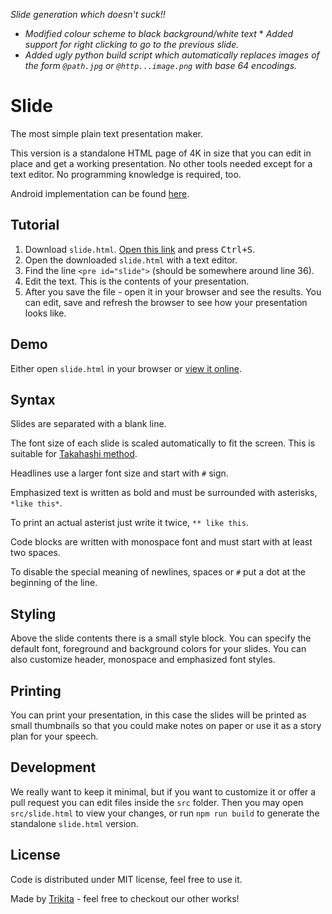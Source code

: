 *Slide generation which doesn't suck!!*
* *Modified colour scheme to black background/white text* * *Added support for right clicking to go to the previous slide.*
* *Added ugly python build script which automatically replaces images of the form `@path.jpg` or `@http...image.png` with base 64 encodings.*

# Slide

The most simple plain text presentation maker.

This version is a standalone HTML page of 4K in size that you can edit in place
and get a working presentation. No other tools needed except for a text editor.
No programming knowledge is required, too.

Android implementation can be found [here](https://github.com/trikita/slide).

## Tutorial

1. Download `slide.html`.
   [Open this link](https://raw.githubusercontent.com/trikita/slide-html/master/slide.html)
   and press <kbd>Ctrl+S</kbd>.
2. Open the downloaded `slide.html` with a text editor.
3. Find the line `<pre id="slide">` (should be somewhere around line 36).
4. Edit the text. This is the contents of your presentation.
5. After you save the file - open it in your browser and see the results. You
	 can edit, save and refresh the browser to see how your presentation looks
	 like.

## Demo

Either open `slide.html` in your browser or [view it online](http://htmlpreview.github.io/?https://github.com/trikita/slide-html/blob/master/slide.html).

## Syntax

Slides are separated with a blank line.

The font size of each slide is scaled automatically to fit the screen. This is
suitable for [Takahashi method](https://en.wikipedia.org/wiki/Takahashi_method).

Headlines use a larger font size and start with `#` sign.

Emphasized text is written as bold and must be surrounded with asterisks, `*like this*`.

To print an actual asterist just write it twice, `** like this`.

Code blocks are written with monospace font and must start with at least two spaces.

To disable the special meaning of newlines, spaces or `#` put a dot at the
beginning of the line.

## Styling

Above the slide contents there is a small style block. You can specify the
default font, foreground and background colors for your slides. You can also
customize header, monospace and emphasized font styles.

## Printing

You can print your presentation, in this case the slides will be printed as small thumbnails
so that you could make notes on paper or use it as a story plan for your speech.

## Development

We really want to keep it minimal, but if you want to customize it or offer a
pull request you can edit files inside the `src` folder. Then you may open
`src/slide.html` to view your changes, or run `npm run build` to generate the
standalone `slide.html` version.

## License

Code is distributed under MIT license, feel free to use it. 

Made by [Trikita](http://trikita.co) - feel free to checkout our other works!
